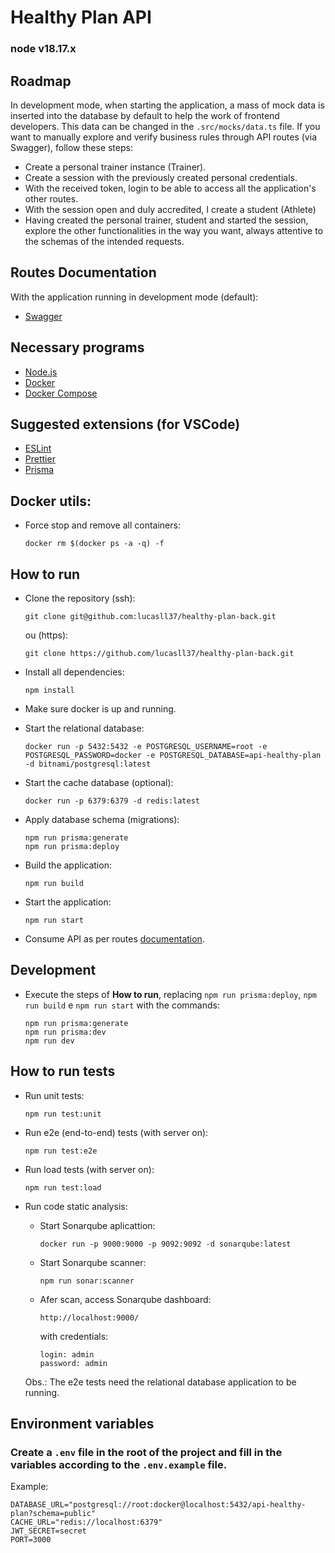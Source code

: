 # Healthy Plan API
### node v18.17.x

## Roadmap
In development mode, when starting the application, a mass of mock data is inserted into the database by default to help the work of frontend developers. This data can be changed in the `.src/mocks/data.ts` file. If you want to manually explore and verify business rules through API routes (via Swagger), follow these steps:

- Create a personal trainer instance (Trainer).
- Create a session with the previously created personal credentials.
- With the received token, login to be able to access all the application's other routes.
- With the session open and duly accredited, I create a student (Athlete)
- Having created the personal trainer, student and started the session, explore the other functionalities in the way you want, always attentive to the schemas of the intended requests.
## Routes Documentation
With the application running in development mode (default):
- [Swagger](http://localhost:3000/docs/)

## Necessary programs
- [Node.js](https://nodejs.org/en/)
- [Docker](https://www.docker.com/)
- [Docker Compose](https://docs.docker.com/compose/install/)

## Suggested extensions (for VSCode)
- [ESLint](https://marketplace.visualstudio.com/items?itemName=dbaeumer.vscode-eslint)
- [Prettier](https://marketplace.visualstudio.com/items?itemName=esbenp.prettier-vscode)
- [Prisma](https://marketplace.visualstudio.com/items?itemName=Prisma.prisma)

## Docker utils:
- Force stop and remove all containers:
    ```
    docker rm $(docker ps -a -q) -f
    ```

## How to run
- Clone the repository (ssh):
    ```
    git clone git@github.com:lucasll37/healthy-plan-back.git
    ```
    ou (https):
    ```
    git clone https://github.com/lucasll37/healthy-plan-back.git
    ```
- Install all dependencies:
    ```
    npm install
    ```
- Make sure docker is up and running.

- Start the relational database:
    ```
    docker run -p 5432:5432 -e POSTGRESQL_USERNAME=root -e POSTGRESQL_PASSWORD=docker -e POSTGRESQL_DATABASE=api-healthy-plan -d bitnami/postgresql:latest
    ```
- Start the cache database (optional):
    ```
    docker run -p 6379:6379 -d redis:latest
    ```
- Apply database schema (migrations):
    ```
    npm run prisma:generate
    npm run prisma:deploy
    ```
- Build the application:
    ```
    npm run build
    ```
- Start the application:
    ```
    npm run start
    ```
- Consume API as per routes [documentation](http://localhost:3000/docs/).

## Development
- Execute the steps of **How to run**, replacing `npm run prisma:deploy`,
`npm run build` e `npm run start` with the commands:
    ```
    npm run prisma:generate
    npm run prisma:dev
    npm run dev
    ```

## How to run tests
- Run unit tests:
    ```
    npm run test:unit
    ```
- Run e2e (end-to-end) tests (with server on):
    ```
    npm run test:e2e
    ```
- Run load tests (with server on):
    ```
    npm run test:load
    ```
- Run code static analysis:
    - Start Sonarqube aplicattion:
        ```
        docker run -p 9000:9000 -p 9092:9092 -d sonarqube:latest
        ```
    - Start Sonarqube scanner:
        ```
        npm run sonar:scanner
        ```
    - Afer scan, access Sonarqube dashboard:
        ```
        http://localhost:9000/
        ```
        with credentials:
        ```
        login: admin
        password: admin
        ```

    Obs.: The e2e tests need the relational database application to be running.

## Environment variables
### Create a `.env` file in the root of the project and fill in the variables according to the `.env.example` file.

Example:
```
DATABASE_URL="postgresql://root:docker@localhost:5432/api-healthy-plan?schema=public"
CACHE_URL="redis://localhost:6379"
JWT_SECRET=secret
PORT=3000
```
